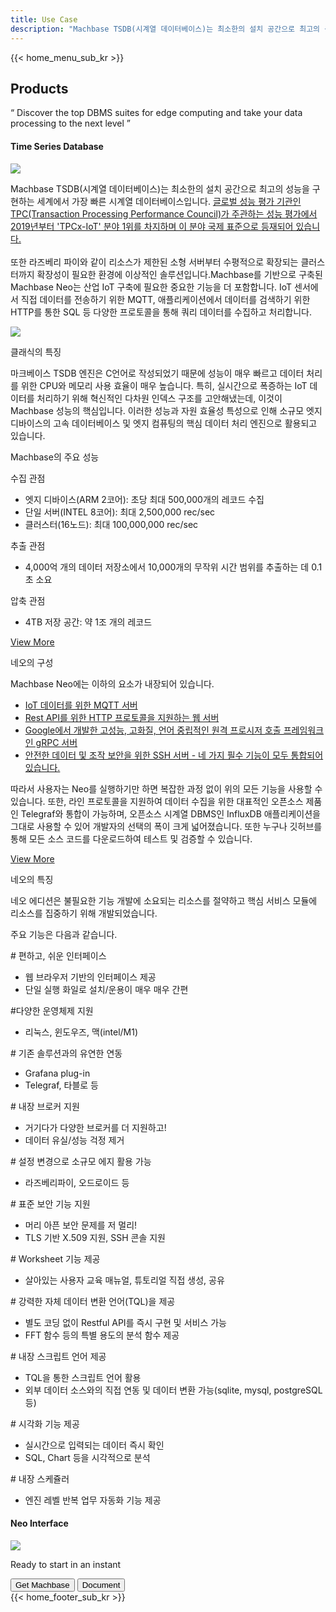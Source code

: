 ```yaml
---
title: Use Case
description: "Machbase TSDB(시계열 데이터베이스)는 최소한의 설치 공간으로 최고의 성능을 구현하는 세계에서 가장 빠른 시계열 데이터베이스입니다. 글로벌 성능 평가 기관인 TPC(Transaction Processing Performance Council)가 주관하는 성능 평가에서 2019년부터 'TPCx-IoT' 분야 1위를 차지하며 이 분야 국제 표준으로 등재되어 있습니다."
---
```


<head>
  <link rel="stylesheet" type="text/css" href="../css/common.css" />
  <link rel="stylesheet" type="text/css" href="../css/style.css" />
</head>
<body>
 {{< home_menu_sub_kr >}}
  <section class="product_sction0 section0">
    <div>
      <h2 class="sub_page_title">Products</h2>
      <p class="sub_page_titletext">
        “ Discover the top DBMS suites for edge computing and take your data
        processing to the next level ”
      </p>
    </div>
  </section>
  <section class="section2 main_section2">
    <div>
      <h4 class="sub_title company-margin-top">Time Series Database</h4>
      <div class="bar"><img src="../img/bar.png" /></div>
    </div>
    <div class="product-sub-titlebox">
      <div>
        <p class="product-sub-title-text">
          Machbase TSDB(시계열 데이터베이스)는 최소한의 설치 공간으로 최고의
          성능을 구현하는 세계에서 가장 빠른 시계열 데이터베이스입니다.
          <a href="/kr/home/company#performance" class="products-tpc-link"
            >글로벌 성능 평가 기관인 TPC(Transaction Processing Performance
            Council)가 주관하는 성능 평가에서 2019년부터 'TPCx-IoT' 분야 1위를
            차지하며 이 분야 국제 표준으로 등재되어 있습니다.</a
          ><br /><br />
          또한 라즈베리 파이와 같이 리소스가 제한된 소형 서버부터 수평적으로
          확장되는 클러스터까지 확장성이 필요한 환경에 이상적인
          솔루션입니다.Machbase를 기반으로 구축된 Machbase Neo는 산업 IoT 구축에
          필요한 중요한 기능을 더 포함합니다. IoT 센서에서 직접 데이터를
          전송하기 위한 MQTT, 애플리케이션에서 데이터를 검색하기 위한 HTTP를
          통한 SQL 등 다양한 프로토콜을 통해 쿼리 데이터를 수집하고 처리합니다.
        </p>
      </div>
    </div>
  </section>
  <section class="neo_scroll_map_wrap">
    <div class="neo_scroll_map">
      <div ref="scrollLeft" class="neo_scroll_left">
        <div class="neo_scroll"><img src="../img/tsdb.png" /></div>
      </div>
      <div class="neo_scroll_right">
        <div class="neo_scorll_box_wrap">
          <div class="classic_sub_wrap">
            <div class="classic_sub">
              <div class="scroll-title-wrap">
                <p>클래식의 특징</p>
              </div>
              <div class="scroll-contents-wrap">
                <p class="scroll-content">
                  마크베이스 TSDB 엔진은 C언어로 작성되었기 때문에 성능이 매우
                  빠르고 데이터 처리를 위한 CPU와 메모리 사용 효율이 매우
                  높습니다. 특히, 실시간으로 폭증하는 IoT 데이터를 처리하기 위해
                  혁신적인 다차원 인덱스 구조를 고안해냈는데, 이것이 Machbase
                  성능의 핵심입니다. 이러한 성능과 자원 효율성 특성으로 인해
                  소규모 엣지 디바이스의 고속 데이터베이스 및 엣지 컴퓨팅의 핵심
                  데이터 처리 엔진으로 활용되고 있습니다.
                </p>
              </div>
              <div class="scroll-sub-title-wrap">
                <p class="scroll-sub-title">Machbase의 주요 성능</p>
                <p class="scroll-sub-text">수집 관점</p>
                <ul>
                  <li>
                    엣지 디바이스(ARM 2코어): 초당 최대 500,000개의 레코드 수집
                  </li>
                  <li>단일 서버(INTEL 8코어): 최대 2,500,000 rec/sec</li>
                  <li>클러스터(16노드): 최대 100,000,000 rec/sec</li>
                </ul>
                <p class="scroll-sub-text">추출 관점</p>
                <ul>
                  <li>
                    4,000억 개의 데이터 저장소에서 10,000개의 무작위 시간 범위를
                    추출하는 데 0.1초 소요
                  </li>
                </ul>
                <p class="scroll-sub-text">압축 관점</p>
                <ul>
                  <li>4TB 저장 공간: 약 1조 개의 레코드</li>
                </ul>
              </div>
              <span>
                <a
                  class="main_why_more product-margin-bottom"
                  href="https://docs.machbase.com/en/"
                  target="_blank"
                >
                  View More
                </a>
              </span>
            </div>
          </div>
          <div ref="classicSubWrapRef" class="neo_sub_wrap" id="scroll1">
            <div class="neo_sub">
              <div class="scroll-title-wrap">
                <p>네오의 구성</p>
              </div>
              <div class="scroll-sub-title-wrap">
                <p class="scroll-sub-title">
                  Machbase Neo에는 이하의 요소가 내장되어 있습니다.
                </p>
                <ul class="product-margin-bottom">
                  <a
                    class="product-link"
                    href="https://neo.machbase.com/docs/api-mqtt/"
                    target="_blank"
                    ><li>IoT 데이터를 위한 MQTT 서버</li></a
                  >
                  <a
                    class="product-link"
                    href="https://neo.machbase.com/docs/api-http/"
                    target="_blank"
                    ><li>
                      Rest API를 위한 HTTP 프로토콜을 지원하는 웹 서버
                    </li></a
                  >
                  <a
                    class="product-link"
                    href="https://neo.machbase.com/docs/api-grpc/"
                    target="_blank"
                    ><li>
                      Google에서 개발한 고성능, 고화질, 언어 중립적인 원격
                      프로시저 호출 프레임워크인 gRPC 서버
                    </li></a
                  >
                  <a
                    class="product-link"
                    href="https://neo.machbase.com/docs/operations/13.ssh-access/"
                    target="_blank"
                    ><li>
                      안전한 데이터 및 조작 보안을 위한 SSH 서버 - 네 가지 필수
                      기능이 모두 통합되어 있습니다.
                    </li></a
                  >
                </ul>
                <div class="scroll-contents-wrap">
                  <p class="scroll-content">
                    따라서 사용자는 Neo를 실행하기만 하면 복잡한 과정 없이 위의
                    모든 기능을 사용할 수 있습니다. 또한, 라인 프로토콜을
                    지원하여 데이터 수집을 위한 대표적인 오픈소스 제품인
                    Telegraf와 통합이 가능하며, 오픈소스 시계열 DBMS인 InfluxDB
                    애플리케이션을 그대로 사용할 수 있어 개발자의 선택의 폭이
                    크게 넓어졌습니다. 또한 누구나 깃허브를 통해 모든 소스
                    코드를 다운로드하여 테스트 및 검증할 수 있습니다.
                  </p>
                  <a
                    class="main_why_more product-margin-bottom"
                    href="https://neo.machbase.com/"
                    target="_blank"
                  >
                    View More<ArrowSvg />
                  </a>
                </div>
              </div>
            </div>
          </div>
          <div ref="neoSubWrapRef" class="neo_use_sub_wrap" id="scroll2">
            <div class="neo_use_sub product-link-bottom">
              <div class="scroll-title-wrap">
                <p>네오의 특징</p>
              </div>
              <div class="scroll-contents-wrap">
                <p class="scroll-content">
                  네오 에디션은 불필요한 기능 개발에 소요되는 리소스를 절약하고
                  핵심 서비스 모듈에 리소스를 집중하기 위해 개발되었습니다.
                </p>
              </div>
              <div class="scroll-sub-title-wrap">
                <p class="scroll-sub-title">주요 기능은 다음과 같습니다.</p>
                <p class="scroll-sub-item"># 편하고, 쉬운 인터페이스</p>
                <ul>
                  <li>웹 브라우저 기반의 인터페이스 제공</li>
                  <li>단일 실행 화일로 설치/운용이 매우 매우 간편</li>
                </ul>
                <p class="scroll-sub-item">#다양한 운영체제 지원</p>
                <ul>
                  <li>리눅스, 윈도우즈, 맥(intel/M1)</li>
                </ul>
                <p class="scroll-sub-item"># 기존 솔루션과의 유연한 연동</p>
                <ul>
                  <li>Grafana plug-in</li>
                  <li>Telegraf, 타블로 등</li>
                </ul>
                <p class="scroll-sub-item"># 내장 브로커 지원</p>
                <ul>
                  <li>거기다가 다양한 브로커를 더 지원하고!</li>
                  <li>데이터 유실/성능 걱정 제거</li>
                </ul>
                <p class="scroll-sub-item">
                  # 설정 변경으로 소규모 에지 활용 가능
                </p>
                <ul>
                  <li>라즈베리파이, 오드로이드 등</li>
                </ul>
                <p class="scroll-sub-item"># 표준 보안 기능 지원</p>
                <ul>
                  <li>머리 아픈 보안 문제를 저 멀리!</li>
                  <li>TLS 기반 X.509 지원, SSH 콘솔 지원</li>
                </ul>
                <p class="scroll-sub-item"># Worksheet 기능 제공</p>
                <ul>
                  <li>살아있는 사용자 교육 매뉴얼, 튜토리얼 직접 생성, 공유</li>
                </ul>
                <p class="scroll-sub-item">
                  # 강력한 자체 데이터 변환 언어(TQL)을 제공
                </p>
                <ul>
                  <li>별도 코딩 없이 Restful API를 즉시 구현 및 서비스 가능</li>
                  <li>FFT 함수 등의 특별 용도의 분석 함수 제공</li>
                </ul>
                <p class="scroll-sub-item"># 내장 스크립트 언어 제공</p>
                <ul>
                  <li>TQL을 통한 스크립트 언어 활용</li>
                  <li>
                    외부 데이터 소스와의 직접 연동 및 데이터 변환 가능(sqlite,
                    mysql, postgreSQL 등)
                  </li>
                </ul>
                <p class="scroll-sub-item"># 시각화 기능 제공</p>
                <ul>
                  <li>실시간으로 입력되는 데이터 즉시 확인</li>
                  <li>SQL, Chart 등을 시각적으로 분석</li>
                </ul>
                <p class="scroll-sub-item"># 내장 스케쥴러</p>
                <ul>
                  <li>엔진 레벨 반복 업무 자동화 기능 제공</li>
                </ul>
              </div>
            </div>
          </div>
        </div>
      </div>
    </div>
  </section>
  <section>
    <h4 class="sub_title company-margin-top">Neo Interface</h4>
    <div class="bar"><img src="../img/bar.png" /></div>
    <div class="neo_interface_wrap">
      <img class="neo_interface" src="../img/neo_interface.png" alt="" />
    </div>
  </section>
  <section>
    <div class="next-navi_wrap">
      <div class="next-navi">
        <div class="next-navi-wrap">
          <div class="next-navi-text-wrap">
            <p class="next-navi-text">Ready to start in an instant</p>
          </div>
          <div class="next-navi-btn-wrap">
            <button
              onclick="location.href='/kr/home/download'"
              class="next-navi-btn"
            >
              Get Machbase
            </button>
            <a target="_blank" href="https://neo.machbase.com/"
              ><button class="next-navi-btn">Document</button></a
            >
          </div>
        </div>
      </div>
    </div>
  </section>
</body>
{{< home_footer_sub_kr >}}
<script>
  //change lang
  let language;
  let storageData = sessionStorage.getItem("lang");
  if (storageData) {
    language = storageData;
  } else {
    var userLang = navigator.language || navigator.userLanguage;
    if (userLang === "ko") {
      sessionStorage.setItem("lang", userLang);
      language = "kr";
    } else {
      sessionStorage.setItem("lang", "en");
      language = "en";
      let locationPath = location.pathname.split("/");
      locationPath.splice(1, 1);
      location.href = location.origin + locationPath.join("/");
    }
  }
</script>
